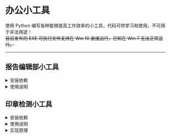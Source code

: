 # 办公小工具

使用 Python 编写各种能够提高工作效率的小工具，代码可供学习和使用，不可用于非法用途！  
~~目前发布的 EXE 可执行文件支持在 Win 10 直接运行，已知在 Win 7 无法正常运行。~~

*****

## 报告编辑部小工具

<details>
    <summary>安装依赖</summary>

* pip install pyperclip
* pip install pysimplegui

</details>

<details>
    <summary>使用说明</summary>

### 营养成分表计算

* 数值修约规则为四舍六入五成双。
* NRV%均使用修约数值进行计算。
* NRV%计算结果数值在0.5%~1.0%之间时均修约为1%。
* 从 Word 文档复制五项营养成分数值（包括单位），点击按钮可自动导入并填充数值。
* 输入数值点击计算，自动再次计算能量数值，计算公式为：能量=蛋白质×17+脂肪×37+碳水化合物×17。

### 脱水率限值计算

* 数值修约规则为四舍六入五成双。
* 点击常见样品按钮可自动填充部分数值。
* 已知脱水率时，鲜品水分输入100，本品水分输入脱水率数值即可。
* 脱水率计算公式：（鲜品水分-本品水分）÷（1-本品水分）
* 限值折算公式：项目限值÷（1-脱水率）
* 点击计算后，再次点击复制备注按钮可智能复制相对应的备注内容至剪贴板。

### 固体饮料限值计算

* 数值修约规则为四舍六入五成双。
* 限值折算结果最多保留四位小数。
* 点击常见固体饮料按钮可自动填充部分数值。
* 固体饮料限值折算公式：（（样品量+水）÷样品量）×项目限值
* 点击计算后，再次点击复制备注可智能复制相对应的备注内容至剪贴板。

### 常用内容剪贴板

* 点击按钮即可复制相对应的无格式文本至剪贴板。

</details>

## 印章检测小工具

<details>
    <summary>安装依赖</summary>

* pip install fitz
* pip install PyMuPDF
* pip install opencv-python
* pip install pysimplegui
* pip install openpyxl

</details>

<details>
    <summary>使用说明</summary>

**检测扫描件（PDF 格式）中每页是否存在红色圆形印章。**

程序检测完成后会在 PDF 文件所在文件夹生成同名 xlsx 文件，该文件包含检测结果。

程序默认仅保存异常结果，当生成的 xlsx 文件名称包含“_正常”后缀时说明该 PDF 文件均为正常页；当选择保存全部结果时，文件检测结果不会在 xlsx 文件名体现，需要打开 xlsx 文件查看完整检测结果。

|状态|含义|
|----|----|
|True|正常页，检测到印章|
|False|异常页，未检测到印章|
|None|未知页，红色内容过多，跳过检测|

</details>

<details>
    <summary>实现原理</summary>

待更新

</details>
